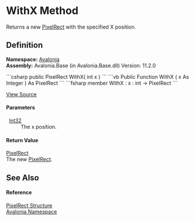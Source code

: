 # WithX Method


Returns a new <a href="T_Avalonia_PixelRect">PixelRect</a> with the specified X position.



## Definition
**Namespace:** <a href="N_Avalonia">Avalonia</a>  
**Assembly:** Avalonia.Base (in Avalonia.Base.dll) Version: 11.2.0

<Tabs groupId="api-code-preview">
<TabItem value="csharp" label="C#">
```csharp
public PixelRect WithX(
	int x
)
```
</TabItem>
<TabItem value="vb" label="VB">
```vb
Public Function WithX ( 
	x As Integer
) As PixelRect
```
</TabItem>
<TabItem value="fsharp" label="F#">
```fsharp
member WithX : 
        x : int -> PixelRect 
```
</TabItem>
</Tabs>



<a href="https://github.com/AvaloniaUI/Avalonia/tree/master/src/Avalonia.Base/PixelRect.cs#L309" title="View the source code">View Source</a>



#### Parameters
<dl><dt>  <a href="https://learn.microsoft.com/dotnet/api/system.int32" target="_blank" rel="noopener noreferrer">Int32</a></dt><dd>The x position.</dd></dl>

#### Return Value
<a href="T_Avalonia_PixelRect">PixelRect</a>  
The new <a href="T_Avalonia_PixelRect">PixelRect</a>.

## See Also


#### Reference
<a href="T_Avalonia_PixelRect">PixelRect Structure</a>  
<a href="N_Avalonia">Avalonia Namespace</a>  

